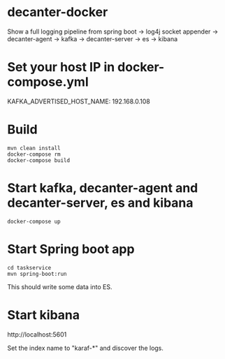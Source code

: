 # decanter-docker
Show a full logging pipeline from spring boot -> log4j socket appender -> decanter-agent -> kafka -> decanter-server -> es -> kibana

# Set your host IP in docker-compose.yml
KAFKA_ADVERTISED_HOST_NAME: 192.168.0.108

# Build
	mvn clean install
	docker-compose rm
	docker-compose build

# Start kafka, decanter-agent and decanter-server, es and kibana
	docker-compose up

# Start Spring boot app
	cd taskservice
	mvn spring-boot:run

This should write some data into ES.

# Start kibana
http://localhost:5601

Set the index name to "karaf-*" and discover the logs.
